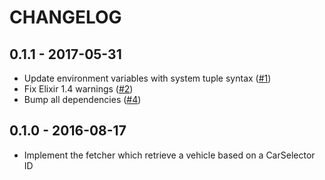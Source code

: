 # CHANGELOG

## 0.1.1 - 2017-05-31

* Update environment variables with system tuple syntax ([#1])
* Fix Elixir 1.4 warnings ([#2])
* Bump all dependencies ([#4])

[#4]: https://github.com/fewlinesco/carselector_client-elixir/pull/4
[#2]: https://github.com/fewlinesco/carselector_client-elixir/pull/2
[#1]: https://github.com/fewlinesco/carselector_client-elixir/pull/1

## 0.1.0 - 2016-08-17

* Implement the fetcher which retrieve a vehicle based on a CarSelector ID
